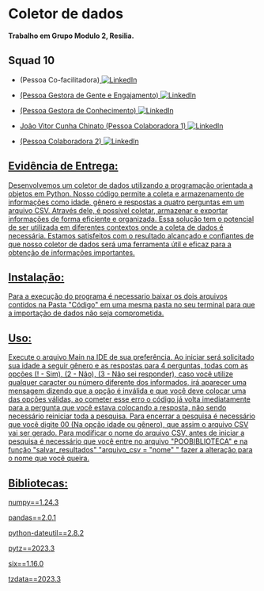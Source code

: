 # Coletor de dados

**Trabalho em Grupo Modulo 2, Resilia.**
 
## Squad 10 

- (Pessoa Co-facilitadora)<a href="https://www.linkedin.com/">
        <img src="https://img.shields.io/badge/LinkedIn-blue?style=flat-square&logo=linkedin" alt="LinkedIn">

- (Pessoa Gestora de Gente e Engajamento)<a href="https://www.linkedin.com/">
        <img src="https://img.shields.io/badge/LinkedIn-blue?style=flat-square&logo=linkedin" alt="LinkedIn">
- (Pessoa Gestora de Conhecimento)<a href="https://www.linkedin.com/">
        <img src="https://img.shields.io/badge/LinkedIn-blue?style=flat-square&logo=linkedin" alt="LinkedIn">


- João Vitor Cunha Chinato (Pessoa Colaboradora 1)  <a href="https://www.linkedin.com/in/joao-vitor-cunha-chinato/">
        <img src="https://img.shields.io/badge/LinkedIn-blue?style=flat-square&logo=linkedin" alt="LinkedIn">

- (Pessoa Colaboradora 2) <a href="https://www.linkedin.com/">
        <img src="https://img.shields.io/badge/LinkedIn-blue?style=flat-square&logo=linkedin" alt="LinkedIn">



## Evidência de Entrega:

Desenvolvemos um coletor de dados utilizando a programação orientada a objetos em Python. Nosso código permite a coleta e armazenamento de informações como idade, gênero e respostas a quatro perguntas em um arquivo CSV.
Através dele, é possível coletar, armazenar e exportar informações de forma eficiente e organizada. Essa solução tem o potencial de ser utilizada em diferentes contextos onde a coleta de dados é necessária.
Estamos satisfeitos com o resultado alcançado e confiantes de que nosso coletor de dados será uma ferramenta útil e eficaz para a obtenção de informações importantes.

## Instalação:

Para a execução do programa é necessario baixar os dois arquivos contidos na Pasta "Código" em uma mesma pasta no seu terminal para que a importação de dados não seja comprometida.

## Uso:
Execute o arquivo Main na IDE de sua preferência. Ao iniciar será solicitado sua idade a seguir gênero e as respostas para 4 perguntas, todas com as opções (! - Sim), (2 - Não), (3 - Não sei responder), caso você utilize qualquer caracter ou número diferente dos informados, irá aparecer uma mensagem dizendo que a opção é inválida e que você deve colocar uma das opções válidas, ao cometer esse erro o código já volta imediatamente para a pergunta que você estava colocando a resposta, não sendo necessário reiniciar toda a pesquisa. Para encerrar a pesquisa é necessário que você digite 00 (Na opção idade ou gênero), que assim o arquivo CSV vai ser gerado. Para modificar o nome do arquivo CSV, antes de iniciar a pesquisa é necessário que você entre no arquivo "POOBIBLIOTECA" e na função "salvar_resultados" "arquivo_csv = "nome" " fazer a alteração para o nome que você queira.

## Bibliotecas: 

numpy==1.24.3

pandas==2.0.1

python-dateutil==2.8.2

pytz==2023.3

six==1.16.0

tzdata==2023.3